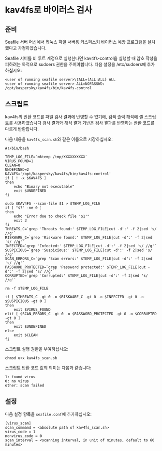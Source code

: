 # kav4fs로 바이러스 검사

## 준비

Seafile 서버 머신에서 리눅스 파일 서버용 카스퍼스키 바이러스 예방 프로그램을 설치했다고 가정하겠습니다.

Seafile 서버를 비 루트 계정으로 실행한다면 kav4fs-control을 실행할 때 암호 작성을 피하려는 목적으로 sudoers 권한을 주어야합니다. 다음 설정을 /etc/sudoers에 추가하십시오:

```
<user of running seafile server>\tALL=(ALL:ALL) ALL
<user of running seafile server> ALL=NOPASSWD: /opt/kaspersky/kav4fs/bin/kav4fs-control
```

## 스크립트

kav4fs의 반환 코드를 파일 검사 결과에 반영할 수 없기에, 검색 출력 해석에 셸 스크립트를 사용하겠습니다
검사 결과와 해석 결과 기반은 검사 결과를 반영하는 반환 코드를 다르게 반환합니다.

다음 내용을 `kav4fs_scan.sh`와 같은 이름으로 저장하십시오:

```
#!/bin/bash

TEMP_LOG_FILE=`mktemp /tmp/XXXXXXXXXX`
VIRUS_FOUND=1
CLEAN=0
UNDEFINED=2
KAV4FS='/opt/kaspersky/kav4fs/bin/kav4fs-control'
if [ ! -x $KAV4FS ]
then
    echo "Binary not executable"
    exit $UNDEFINED
fi

sudo $KAV4FS --scan-file $1 > $TEMP_LOG_FILE
if [ "$?" -ne 0 ]
then
    echo "Error due to check file '$1'"
    exit 3
fi
THREATS_C=`grep 'Threats found:' $TEMP_LOG_FILE|cut -d':' -f 2|sed 's/ //g'`
RISKWARE_C=`grep 'Riskware found:' $TEMP_LOG_FILE|cut -d':' -f 2|sed 's/ //g'`
INFECTED=`grep 'Infected:' $TEMP_LOG_FILE|cut -d':' -f 2|sed 's/ //g'`
SUSPICIOUS=`grep 'Suspicious:' $TEMP_LOG_FILE|cut -d':' -f 2|sed 's/ //g'`
SCAN_ERRORS_C=`grep 'Scan errors:' $TEMP_LOG_FILE|cut -d':' -f 2|sed 's/ //g'`
PASSWORD_PROTECTED=`grep 'Password protected:' $TEMP_LOG_FILE|cut -d':' -f 2|sed 's/ //g'`
CORRUPTED=`grep 'Corrupted:' $TEMP_LOG_FILE|cut -d':' -f 2|sed 's/ //g'`

rm -f $TEMP_LOG_FILE

if [ $THREATS_C -gt 0 -o $RISKWARE_C -gt 0 -o $INFECTED -gt 0 -o $SUSPICIOUS -gt 0 ]
then
    exit $VIRUS_FOUND
elif [ $SCAN_ERRORS_C -gt 0 -o $PASSWORD_PROTECTED -gt 0 -o $CORRUPTED -gt 0 ]
then
    exit $UNDEFINED
else
    exit $CLEAN
fi
```

스크립트 실행 권한을 부여하십시오:

```
chmod u+x kav4fs_scan.sh
```

스크립트 반환 코드 값의 의미는 다음과 같습니다:

```
1: found virus
0: no virus
other: scan failed
```

## 설정

다음 설정 항목을 `seafile.conf`에 추가하십시오:

```
[virus_scan]
scan_command = <absolute path of kav4fs_scan.sh>
virus_code = 1
nonvirus_code = 0
scan_interval = <scanning interval, in unit of minutes, default to 60 minutes>
```

